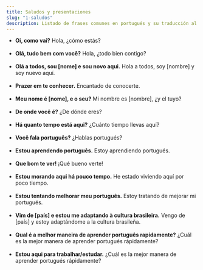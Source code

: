 ```yaml
---
title: Saludos y presentaciones
slug: "1-saludos"
description: Listado de frases comunes en portugués y su traducción al español.
---
```

<ul>
<li>
<strong>Oi, como vai?</strong>
Hola, ¿cómo estás?</li>
<br>
<li>
<strong>Olá, tudo bem com você?</strong>
 Hola, ¿todo bien contigo?
</li>
<br>
<li>
<strong>Olá a todos, sou [nome] e sou novo aqui.</strong>
Hola a todos, soy [nombre] y soy nuevo aquí.
</li>
<br>
<li>
<strong>Prazer em te conhecer.</strong>
Encantado de conocerte.
</li>
<br>
<li>
<strong>Meu nome é [nome], e o seu?</strong>
Mi nombre es [nombre], ¿y el tuyo?
</li>
<br>
<li>
<strong>De onde você é?</strong>
¿De dónde eres?
</li>
<br>
<li>
<strong>Há quanto tempo está aqui?</strong>
¿Cuánto tiempo llevas aquí?
</li>
<br>
<li>
<strong>Você fala português?</strong>
¿Hablas portugués?
</li>
<br>
<li>
<strong>Estou aprendendo português.</strong>
Estoy aprendiendo portugués.
</li>
<br>
<li>
<strong>Que bom te ver!</strong>
¡Qué bueno verte!
</li>
<br>
<li>
<strong>Estou morando aqui há pouco tempo.</strong>
He estado viviendo aquí por poco tiempo.
</li>
<br>
<li>
<strong>Estou tentando melhorar meu português.</strong>
Estoy tratando de mejorar mi portugués.
</li>
<br>
<li>
<strong>Vim de [país] e estou me adaptando à cultura brasileira.</strong>
Vengo de [país] y estoy adaptándome a la cultura brasileña.
</li>
<br>
<li>
<strong>Qual é a melhor maneira de aprender português rapidamente?</strong>
¿Cuál es la mejor manera de aprender portugués rápidamente?
</li>
<br>
<li>
<strong>Estou aqui para trabalhar/estudar.</strong>
¿Cuál es la mejor manera de aprender portugués rápidamente?
</li>
<br>
</ul>

